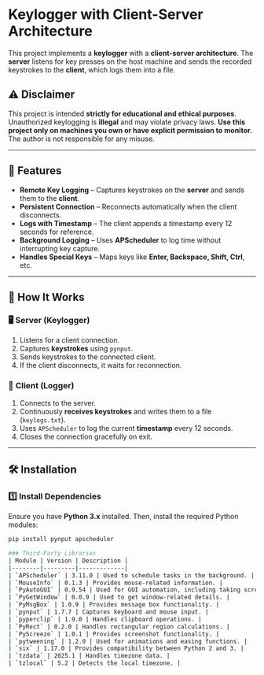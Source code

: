 # Keylogger with Client-Server Architecture

This project implements a **keylogger** with a **client-server architecture**. The **server** listens for key presses on the host machine and sends the recorded keystrokes to the **client**, which logs them into a file. 

## ⚠️ Disclaimer

This project is intended **strictly for educational and ethical purposes**. Unauthorized keylogging is **illegal** and may violate privacy laws. **Use this project only on machines you own or have explicit permission to monitor.** The author is not responsible for any misuse.

---

## 📌 Features

- **Remote Key Logging** – Captures keystrokes on the **server** and sends them to the **client**.
- **Persistent Connection** – Reconnects automatically when the client disconnects.
- **Logs with Timestamp** – The client appends a timestamp every 12 seconds for reference.
- **Background Logging** – Uses **APScheduler** to log time without interrupting key capture.
- **Handles Special Keys** – Maps keys like **Enter, Backspace, Shift, Ctrl**, etc.

---

## 📜 How It Works

### 🖥️ **Server (Keylogger)**
1. Listens for a client connection.
2. Captures **keystrokes** using `pynput`.
3. Sends keystrokes to the connected client.
4. If the client disconnects, it waits for reconnection.

### 📡 **Client (Logger)**
1. Connects to the server.
2. Continuously **receives keystrokes** and writes them to a file (`keylogs.txt`).
3. Uses `APScheduler` to log the current **timestamp** every 12 seconds.
4. Closes the connection gracefully on exit.

---

## 🛠️ Installation

### **1️⃣ Install Dependencies**
Ensure you have **Python 3.x** installed. Then, install the required Python modules:

```sh
pip install pynput apscheduler

### Third-Party Libraries  
| Module | Version | Description |
|--------|---------|-------------|
| `APScheduler` | 3.11.0 | Used to schedule tasks in the background. |
| `MouseInfo` | 0.1.3 | Provides mouse-related information. |
| `PyAutoGUI` | 0.9.54 | Used for GUI automation, including taking screenshots. |
| `PyGetWindow` | 0.0.9 | Used to get window-related details. |
| `PyMsgBox` | 1.0.9 | Provides message box functionality. |
| `pynput` | 1.7.7 | Captures keyboard and mouse input. |
| `pyperclip` | 1.9.0 | Handles clipboard operations. |
| `PyRect` | 0.2.0 | Handles rectangular region calculations. |
| `PyScreeze` | 1.0.1 | Provides screenshot functionality. |
| `pytweening` | 1.2.0 | Used for animations and easing functions. |
| `six` | 1.17.0 | Provides compatibility between Python 2 and 3. |
| `tzdata` | 2025.1 | Handles timezone data. |
| `tzlocal` | 5.2 | Detects the local timezone. |


